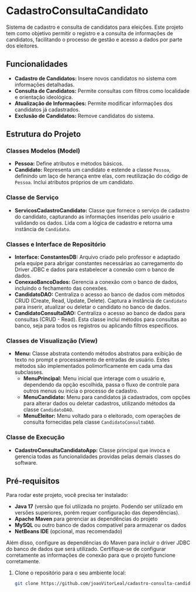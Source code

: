 # CadastroConsultaCandidato

Sistema de cadastro e consulta de candidatos para eleições. Este projeto tem como objetivo permitir o registro e a consulta de informações de candidatos, facilitando o processo de gestão e acesso a dados por parte dos eleitores.

## Funcionalidades

- **Cadastro de Candidatos:** Insere novos candidatos no sistema com informações detalhadas.
- **Consulta de Candidatos:** Permite consultas com filtros como localidade e orientação ideológica.
- **Atualização de Informações:** Permite modificar informações dos candidatos já cadastrados.
- **Exclusão de Candidatos:** Remove candidatos do sistema.

## Estrutura do Projeto

### Classes Modelos (Model)
- **Pessoa:** Define atributos e métodos básicos.
- **Candidato:** Representa um candidato e estende a classe `Pessoa`, definindo um laço de herança entre elas, com reutilização do código de `Pessoa`. Inclui atributos próprios de um candidato.

### Classe de Serviço
- **ServicosCadastroCandidato:** Classe que fornece o serviço de cadastro do candidato, capturando as informações inseridas pelo usuário e validando os dados. Lida com a lógica de cadastro e retorna uma instância de `Candidato`.

### Classes e Interface de Repositório
- **Interface: ConstantesDB:** Arquivo criado pelo professor e adaptado pela equipe para abrigar constantes necessárias ao carregamento do Driver JDBC e dados para estabelecer a conexão com o banco de dados.
- **ConexaoBancoDados:** Gerencia a conexão com o banco de dados, incluindo o fechamento das conexões.
- **CandidatoDAO:** Centraliza o acesso ao banco de dados com métodos CRUD (Create, Read, Update, Delete). Captura a instância de `Candidato` para inserir, atualizar ou deletar o candidato no banco de dados.
- **CandidatoConsultaDAO:** Centraliza o acesso ao banco de dados para consultas (CRUD - Read). Esta classe inclui métodos para consultas ao banco, seja para todos os registros ou aplicando filtros específicos.

### Classes de Visualização (View)
- **Menu:** Classe abstrata contendo métodos abstratos para exibição de texto no prompt e processamento de entradas de usuário. Estes métodos são implementados polimorficamente em cada uma das subclasses.
   - **MenuPrincipal:** Menu inicial que interage com o usuário e, dependendo da opção escolhida, passa o fluxo de controle para outros menus ou inicia o processo de cadastro.
   - **MenuCandidato:** Menu para candidatos já cadastrados, com opções para alterar dados ou deletar cadastros, utilizando métodos da classe `CandidatoDAO`.
   - **MenuEleitor:** Menu voltado para o eleitorado, com operações de consulta fornecidas pela classe `CandidatoConsultaDAO`.

### Classe de Execução
- **CadastroConsultaCandidatoApp:** Classe principal que invoca e gerencia todas as funcionalidades providas pelas demais classes do software.

## Pré-requisitos

Para rodar este projeto, você precisa ter instalado:

- **Java 17** (versão que foi utilizada no projeto. Podendo ser utilizado em versões superiores, porém requer configuração das dependências).
- **Apache Maven** para gerenciar as dependências do projeto
- **MySQL** ou outro banco de dados compatível para armazenar os dados
- **NetBeans IDE** (opcional, mas recomendado)

Além disso, configure as dependências do Maven para incluir o driver JDBC do banco de dados que será utilizado. Certifique-se de configurar corretamente as informações de conexão para que o projeto funcione corretamente.

1. Clone o repositório para o seu ambiente local:
   ```bash
   git clone https://github.com/joaoVitorLeal/cadastro-consulta-candidato.git

